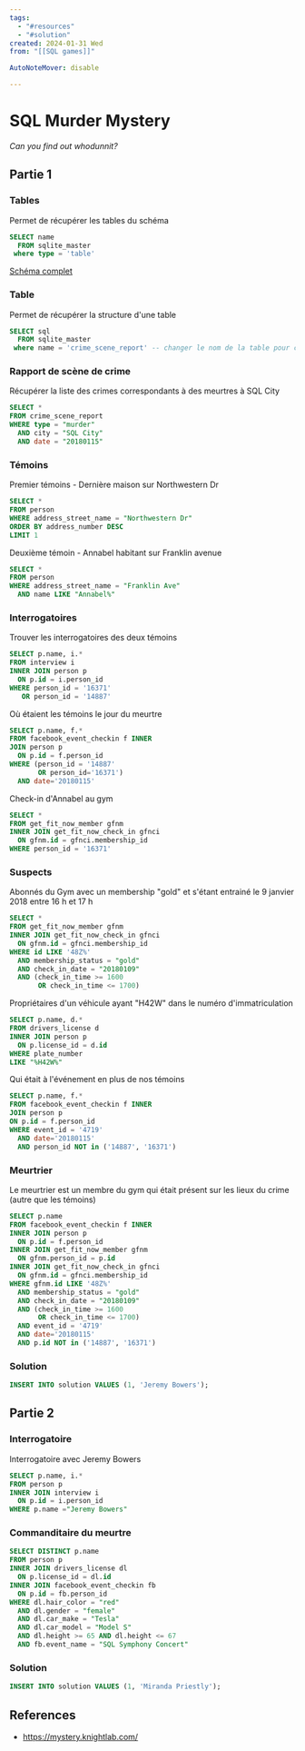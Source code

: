 ```yaml
---
tags:
  - "#resources"
  - "#solution"
created: 2024-01-31 Wed
from: "[[SQL games]]"

AutoNoteMover: disable

---
```

# SQL Murder Mystery
*Can you find out whodunnit?*
## Partie 1
### Tables
Permet de récupérer les tables du schéma
```SQL
SELECT name 
  FROM sqlite_master
 where type = 'table'
```
[Schéma complet](https://mystery.knightlab.com/schema.png)
### Table
Permet de récupérer la structure d'une table
```SQL
SELECT sql 
  FROM sqlite_master
 where name = 'crime_scene_report' -- changer le nom de la table pour celle dont vous voulez récupréer le schéma
```
### Rapport de scène de crime
Récupérer la liste des crimes correspondants à  des meurtres à SQL City
```SQL
SELECT * 
FROM crime_scene_report
WHERE type = "murder" 
  AND city = "SQL City" 
  AND date = "20180115"
```
### Témoins
Premier témoins - Dernière maison sur Northwestern Dr
```SQL
SELECT * 
FROM person 
WHERE address_street_name = "Northwestern Dr" 
ORDER BY address_number DESC 
LIMIT 1
```
Deuxième témoin - Annabel habitant sur Franklin avenue
```SQL
SELECT * 
FROM person 
WHERE address_street_name = "Franklin Ave"
  AND name LIKE "Annabel%"
```
### Interrogatoires
Trouver les interrogatoires des deux témoins
```SQL
SELECT p.name, i.* 
FROM interview i
INNER JOIN person p
  ON p.id = i.person_id
WHERE person_id = '16371' 
   OR person_id = '14887'
```
Où étaient les témoins le jour du meurtre
```SQL
SELECT p.name, f.* 
FROM facebook_event_checkin f INNER 
JOIN person p 
  ON p.id = f.person_id 
WHERE (person_id = '14887' 
	   OR person_id='16371')
  AND date='20180115'
```
Check-in d'Annabel au gym
```SQL
SELECT * 
FROM get_fit_now_member gfnm
INNER JOIN get_fit_now_check_in gfnci
  ON gfnm.id = gfnci.membership_id
WHERE person_id = '16371' 
```
### Suspects
Abonnés du Gym avec un membership "gold" et s'étant entrainé le 9 janvier 2018 entre 16 h et 17 h
```SQL
SELECT * 
FROM get_fit_now_member gfnm
INNER JOIN get_fit_now_check_in gfnci
  ON gfnm.id = gfnci.membership_id
WHERE id LIKE '48Z%'
  AND membership_status = "gold"
  AND check_in_date = "20180109"
  AND (check_in_time >= 1600 
       OR check_in_time <= 1700)
```
Propriétaires d'un véhicule ayant "H42W" dans le numéro d'immatriculation
```SQL
SELECT p.name, d.* 
FROM drivers_license d 
INNER JOIN person p
  ON p.license_id = d.id
WHERE plate_number 
LIKE "%H42W%"    
```
Qui était à l'événement en plus de nos témoins
```SQL
SELECT p.name, f.* 
FROM facebook_event_checkin f INNER 
JOIN person p 
ON p.id = f.person_id 
WHERE event_id = '4719' 
  AND date='20180115'
  AND person_id NOT in ('14887', '16371')
```
### Meurtrier
Le meurtrier est un membre du gym qui était présent sur les lieux du crime (autre que les témoins)
```SQL
SELECT p.name
FROM facebook_event_checkin f INNER 
INNER JOIN person p 
  ON p.id = f.person_id 
INNER JOIN get_fit_now_member gfnm
  ON gfnm.person_id = p.id
INNER JOIN get_fit_now_check_in gfnci
  ON gfnm.id = gfnci.membership_id
WHERE gfnm.id LIKE '48Z%'
  AND membership_status = "gold"
  AND check_in_date = "20180109"
  AND (check_in_time >= 1600 
       OR check_in_time <= 1700)
  AND event_id = '4719' 
  AND date='20180115'
  AND p.id NOT in ('14887', '16371')
```
### Solution
```SQL
INSERT INTO solution VALUES (1, 'Jeremy Bowers');
```
## Partie 2
### Interrogatoire
Interrogatoire avec Jeremy Bowers
```SQL
SELECT p.name, i.* 
FROM person p 
INNER JOIN interview i 
  ON p.id = i.person_id 
WHERE p.name ="Jeremy Bowers"
```
### Commanditaire du meurtre
```SQL
SELECT DISTINCT p.name
FROM person p 
INNER JOIN drivers_license dl
  ON p.license_id = dl.id
INNER JOIN facebook_event_checkin fb
  ON p.id = fb.person_id
WHERE dl.hair_color = "red"
  AND dl.gender = "female"
  AND dl.car_make = "Tesla"
  AND dl.car_model = "Model S"
  AND dl.height >= 65 AND dl.height <= 67
  AND fb.event_name = "SQL Symphony Concert"
```
### Solution
```SQL
INSERT INTO solution VALUES (1, 'Miranda Priestly');
```
## References
* https://mystery.knightlab.com/